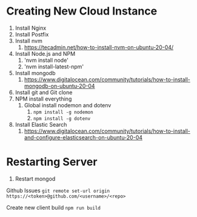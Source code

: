 # Creating New Cloud Instance
1. Install Nginx
2. Install Postfix
3. Install nvm 
   1. https://tecadmin.net/how-to-install-nvm-on-ubuntu-20-04/
4. Install Node.js and NPM
   1. 'nvm install node'
   2. 'nvm install-latest-npm'
5. Install mongodb
   1. https://www.digitalocean.com/community/tutorials/how-to-install-mongodb-on-ubuntu-20-04
6. Install git and Git clone 
7. NPM install everything
   1. Global install nodemon and dotenv
      1. `npm install -g nodemon`
      2. `npm install -g dotenv`
8. Install Elastic Search
   1. https://www.digitalocean.com/community/tutorials/how-to-install-and-configure-elasticsearch-on-ubuntu-20-04

# Restarting Server
1. Restart mongod

Github Issues
`git remote set-url origin https://<token>@github.com/<username>/<repo>`

Create new client build
`npm run build`